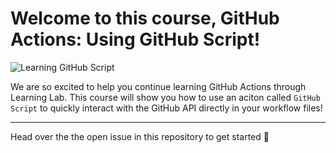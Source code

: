 # Welcome to this course, GitHub Actions: Using GitHub Script!

![Learning GitHub Script](https://github.com/danielschnetler/write-github-script/workflows/Learning%20GitHub%20Script/badge.svg)

We are so excited to help you continue learning GitHub Actions through Learning Lab.  This course will show you how to use an aciton called `GitHub Script` to quickly interact with the GitHub API directly in your workflow files!

---

Head over the the open issue in this repository to get started :tada:

